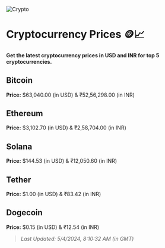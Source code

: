 
![Crypto](https://www.techguide.com.au/wp-content/uploads/2020/11/crypto3.jpeg)

# Cryptocurrency Prices 🪙📈

#### Get the latest cryptocurrency prices in USD and INR for top 5 cryptocurrencies.

## Bitcoin

**Price:** $63,040.00 (in USD) & ₹52,56,298.00 (in INR)

## Ethereum

**Price:** $3,102.70 (in USD) & ₹2,58,704.00 (in INR)

## Solana

**Price:** $144.53 (in USD) & ₹12,050.60 (in INR)

## Tether

**Price:** $1.00 (in USD) & ₹83.42 (in INR)

## Dogecoin

**Price:** $0.15 (in USD) & ₹12.54 (in INR)

> _Last Updated: 5/4/2024, 8:10:32 AM (in GMT)_
